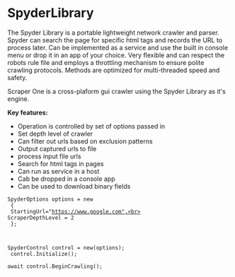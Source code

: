 # SpyderLibrary

The Spyder Library is a portable lightweight network crawler and parser. Spyder can search the page for specific html
tags and records the URL to process later. Can be implemented as a service and use the built in console menu or drop it
in an app of your choice. Very flexible and can respect the robots rule file and employs a throttling mechanism to
ensure polite crawling protocols. Methods are optimized for multi-threaded speed and safety. 

Scraper One is a cross-plaform gui crawler using the Spyder Library as it's engine.

**Key features:**

- Operation is controlled by set of options passed in
- Set depth level of crawler
- Can filter out urls based on exclusion patterns
- Output captured urls to file
- process input file urls
- Search for html tags in pages
- Can run as service in a host
- Cab be dropped in a console app
- Can be used to download binary fields

<code>SpyderOptions options = new<br>
{<br>
   StartingUrl="https://www.google.com",<br>
   ScraperDepthLevel = 2<br>
};<br>

SpyderControl control = new(options);<br>
control.Initialize();<br>
   await control.BeginCrawling();<br>
<code/>

